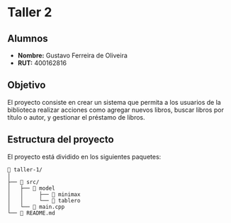 # Taller 2

## Alumnos
- **Nombre:** Gustavo Ferreira de Oliveira
- **RUT:** 400162816

## Objetivo

El proyecto consiste en crear un sistema que permita a los usuarios de la biblioteca realizar acciones como agregar nuevos libros, buscar libros por título o autor, y gestionar el préstamo de libros.


## Estructura del proyecto

El proyecto está dividido en los siguientes paquetes:

```
📁 taller-1/
│
├── 📁 src/               
│   ├── 📁 model
│   │     ├── 📁 minimax
│   │     └── 📁 tablero
│   └── 📄 main.cpp
└── 📄 README.md
